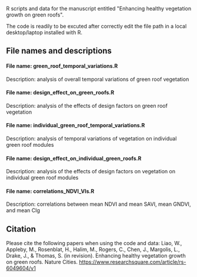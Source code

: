 R scripts and data for the manuscript entitled "Enhancing healthy vegetation growth on green roofs".

The code is readily to be excuted after correctly edit the file path in a local desktop/laptop installed with R.


## File names and descriptions
#### File name: green_roof_temporal_variations.R
Description: analysis of overall temporal variations of green roof vegetation


#### File name: design_effect_on_green_roofs.R
Description: analysis of the effects of design factors on green roof vegetation


#### File name: individual_green_roof_temporal_variations.R
Description: analysis of temporal variations of vegetation on individual green roof modules


#### File name: design_effect_on_individual_green_roofs.R
Description: analysis of the effects of design factors on vegetation on individual green roof modules


#### File name: correlations_NDVI_VIs.R
Description: correlations between mean NDVI and mean SAVI, mean GNDVI, and mean CIg 


## Citation
Please cite the following papers when using the code and data: Liao, W., Appleby, M., Rosenblat, H., Halim, M., Rogers, C., Chen, J., Margolis, L., Drake, J., & Thomas, S. (in revision). Enhancing healthy vegetation growth on green roofs. Nature Cities. https://www.researchsquare.com/article/rs-6049604/v1
